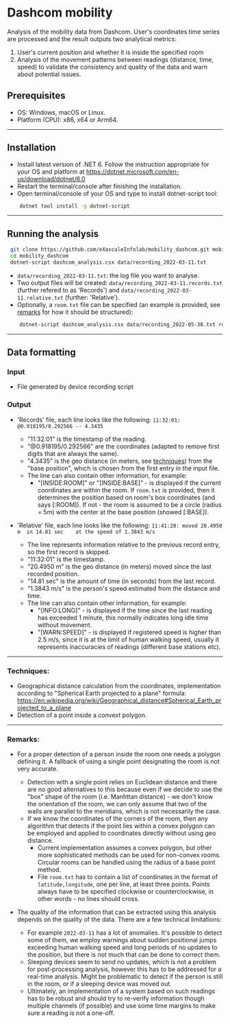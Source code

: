 # Dashcom mobility

Analysis of the mobility data from Dashcom. User's coordinates time series are processed and the result outputs two analytical metrics:
1. User's current position and whether it is inside the specified room 
2. Analysis of the movement patterns between readings (distance, time, speed) to validate the consistency and quality of the data and warn about potential issues.

## Prerequisites

- OS: Windows, macOS or Linux.
- Platform (CPU): x86, x64 or Arm64.

___

## Installation

- Install latest version of .NET 6. Follow the instruction appropriate for your OS and platform at https://dotnet.microsoft.com/en-us/download/dotnet/6.0
- Restart the terminal/console after finishing the installation.
- Open terminal/console of your OS and type to install dotnet-script tool:
```bash
    dotnet tool install -g dotnet-script
```

___

## Running the analysis

```bash
 git clone https://github.com/eXascaleInfolab/mobility_dashcom.git mobility_dashcom
 cd mobility_dashcom
 dotnet-script dashcom_analysis.csx data/recording_2022-03-11.txt
```
- `data/recording_2022-03-11.txt`: the log file you want to analyse.
- Two output files will be created: `data/recording_2022-03-11.records.txt` (further refered to as 'Records') and `data/recording_2022-03-11.relative.txt` (further: 'Relative').
- Optionally, a `room.txt` file can be specified (an example is provided, see [remarks](#remarks) for how it should be structured):
```bash
    dotnet-script dashcom_analysis.csx data/recording_2022-05-30.txt room/room.txt
```

___

## Data formatting

### Input
- File generated by device recording script

### Output
- 'Records' file, each line looks like the following:
```11:32:01: @0.918195/0.292566 -- 4.3435```
    - "11:32:01" is the timestamp of the reading.
    - "@0.918195/0.292566" are the coordinates (adapted to remove first digits that are always the same).
    - "4.3435" is the geo distance (in meters, see [techniques](#techniques)) from the "base position", which is chosen from the first entry in the input file.
    - The line can also contain other information, for example:
        - "[INSIDE:ROOM]" or "[INSIDE:BASE]" - is displayed if the current coordinates are within the room. If `room.txt` is provided, then it determines the position based on room's box coordinates (and says [:ROOM]). If not - the room is assumed to be a circle (radius = 5m) with the center at the base position (showed [:BASE]).

- 'Relative' file, each line looks like the following:
`11:41:20: moved 20.4950 m	in 14.81 sec	at the speed of 1.3843 m/s`
    - The line represents information relative to the previous record entry, so the first record is skipped.
    - "11:32:01" is the timestamp.
    - "20.4950 m" is the geo distance (in meters) moved since the last recorded position.
    - "14.81 sec" is the amount of time (in seconds) from the last record.
    - "1.3843 m/s" is the person's speed estimated from the distance and time.
    - The line can also contain other information, for example:
        - "[INFO:LONG]" - is displayed if the time since the last reading has exceeded 1 minute, this normally indicates long idle time without movement.
        - "[WARN:SPEED]" - is displayed if registered speed is higher than 2.5 m/s, since it is at the limit of human walking speed, usually it represents inaccuracies of readings (different base stations etc).

___

### Techniques:

- Geographical distance calculation from the coordinates, implementation according to "Spherical Earth projected to a plane" formula: https://en.wikipedia.org/wiki/Geographical_distance#Spherical_Earth_projected_to_a_plane
- Detection of a point inside a convext polygon.

___

### Remarks:

- For a proper detection of a person inside the room one needs a polygon defining it. A fallback of using a single point designating the room is not very accurate.
    - Detection with a single point relies on Euclidean distance and there are no good alternatives to this because even if we decide to use the "box" shape of the room (i.e. Manhttan distance) - we don't know the orientation of the room, we can only assume that two of the walls are parallel to the meridians, which is not necessarily the case.
    - If we know the coordinates of the corners of the room, then any algorithm that detects if the point lies within a convex polygon can be employed and applied to coordinates directly without using geo distance.
        - Current implementation assumes a convex polygon, but other more sophisticated methods can be used for non-convex rooms. Circular rooms can be handled using the radius of a base point method.
        - File `room.txt` has to contain a list of coordinates in the format of `latitude,longitude`, one per line, at least three points. Points always have to be specified clockwise or counterclockwise, in other words - no lines should cross.

- The quality of the information that can be extracted using this analysis depends on the quality of the data. There are a few technical limitations:
    - For example `2022-03-11` has a lot of anomalies. It's possible to detect some of them, we employ warnings about sudden positional jumps exceeding human walking speed and long periods of no updates to the position, but there is not much that can be done to correct them.
    - Sleeping devices seem to send no updates, which is not a problem for post-processing analysis, however this has to be addressed for a real-time analysis. Might be problematic to detect if the person is still in the room, or if a sleeping device was moved out.
    - Ultimately, an implementation of a system based on such readings has to be robust and should try to re-verify information though multiple channels (if possible) and use some time margins to make sure a reading is not a one-off.
